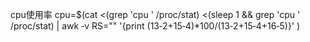 cpu使用率
cpu=$(cat <(grep 'cpu ' /proc/stat) <(sleep 1 && grep 'cpu ' /proc/stat) | awk ‐v RS=""  '{print ($13‐$2+$15‐$4)*100/($13‐$2+$15‐$4+$16‐$5)}'  )
